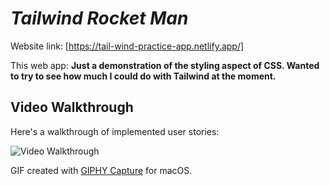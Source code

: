 # *Tailwind Rocket Man*
Website link: [https://tail-wind-practice-app.netlify.app/]


This web app: **Just a demonstration of the styling aspect of CSS. Wanted to try to see how much I could do with Tailwind at the moment.**





## Video Walkthrough

Here's a walkthrough of implemented user stories:

<img src='https://i.imgur.com/Iv3OfdQ.gif' title='Video Walkthrough' width='' alt='Video Walkthrough' />

<!-- Replace this with whatever GIF tool you used! -->
GIF created with [GIPHY Capture](https://giphy.com/apps/giphycapture) for macOS.
